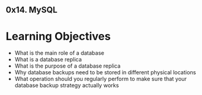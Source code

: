 ## 0x14. MySQL
# Learning Objectives

*    What is the main role of a database
*    What is a database replica
*    What is the purpose of a database replica
*    Why database backups need to be stored in different physical locations
*    What operation should you regularly perform to make sure that your database backup strategy actually works

